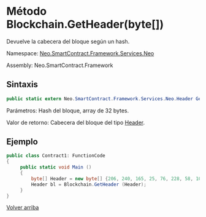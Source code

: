 # Método Blockchain.GetHeader(byte[])

Devuelve la cabecera del bloque según un hash.

Namespace: [Neo.SmartContract.Framework.Services.Neo](../../AntShares.md)

Assembly: Neo.SmartContract.Framework

## Sintaxis

```c#
public static extern Neo.SmartContract.Framework.Services.Neo.Header GetHeader (byte[] hash)
```

Parámetros: Hash del bloque, array de 32 bytes.

Valor de retorno: Cabecera del bloque del tipo [Header](../Header.md).

## Ejemplo

```c#
public class Contract1: FunctionCode
{
     public static void Main ()
     {
         byte[] Header = new byte[] {206, 240, 165, 25, 76, 228, 58, 100, 117, 184, 213, 171, 61, 96, 34, 234, 129, 116, 60, 71, 11, 231, 143, 195, 123, 5, 190, 250, 182, 14, 152};
         Header bl = Blockchain.GetHeader (Header);
     }
}
```



[Volver arriba](../Blockchain.md)
